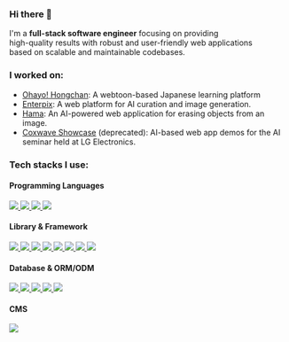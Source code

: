### Hi there 👋

I'm a **full-stack software engineer** focusing on providing<br />
high-quality results with robust and user-friendly web applications<br />
based on scalable and maintainable codebases.

### I worked on:
- [Ohayo! Hongchan](https://www.hongchan-nihongo.com/en): A webtoon-based Japanese learning platform
- [Enterpix](https://www.enterpix.app/): A web platform for AI curation and image generation.
- [Hama](https://www.hama.app/): An AI-powered web application for erasing objects from an image.
- [Coxwave Showcase](https://showcase.coxwave.app/) (deprecated): AI-based web app demos for the AI seminar held at LG Electronics.

### Tech stacks I use:

#### Programming Languages
<a href="https://www.typescriptlang.org/" target="_blank">
  <img src="https://img.shields.io/badge/TypeScript-3178C6?style=for-the-badge&logo=TypeScript&logoColor=ffffff"/>
</a>
<a href="https://developer.mozilla.org/en-US/docs/Web/JavaScript" target="_blank">
  <img src="https://img.shields.io/badge/JavaScript-F7DF1E?style=for-the-badge&logo=JavaScript&logoColor=333333"/>
</a>
<a href="https://developer.mozilla.org/en-US/docs/Web/HTML" target="_blank">
  <img src="https://img.shields.io/badge/HTML5-E34F26?style=for-the-badge&logo=HTML5&logoColor=ffffff"/>
</a>
<a href="https://developer.mozilla.org/en-US/docs/Web/CSS" target="_blank">
  <img src="https://img.shields.io/badge/CSS3-1572B6?style=for-the-badge&logo=CSS3&logoColor=ffffff"/>
</a>

#### Library & Framework
<a href="https://react.dev/" target="_blank">
  <img src="https://img.shields.io/badge/React-61DAFB?style=for-the-badge&logo=React&logoColor=333333"/>
</a>
<a href="https://nextjs.org/" target="_blank">
  <img src="https://img.shields.io/badge/Next.js-000000?style=for-the-badge&logo=Next.js&logoColor=ffffff"/>
</a>
<a href="https://tailwindcss.com/" target="_blank">
  <img src="https://img.shields.io/badge/Tailwind%20CSS-06B6D4?style=for-the-badge&logo=Tailwind%20CSS&logoColor=ffffff"/>
</a>
<a href="https://nodejs.org/en" target="_blank">
  <img src="https://img.shields.io/badge/Node.js-43853D?style=for-the-badge&logo=node.js&logoColor=white"/>
</a>
<a href="https://expressjs.com/" target="_blank">
  <img src="https://img.shields.io/badge/Express-000000?style=for-the-badge&logo=express&logoColor=ffffff"/>
</a>
<a href="https://jestjs.io/" target="_blank">
  <img src="https://img.shields.io/badge/Jest-C21325?style=for-the-badge&logo=jest&logoColor=ffffff"/>
</a>
<a href="https://testing-library.com/" target="_blank">
  <img src="https://img.shields.io/badge/Testing%20Library-E33332?style=for-the-badge&logo=Testing%20Library&logoColor=ffffff"/>
</a>
<a href="https://www.cypress.io/" target="_blank">
  <img src="https://img.shields.io/badge/Cypress-69D3A7?style=for-the-badge&logo=Cypress&logoColor=ffffff"/>
</a>

#### Database & ORM/ODM
<a href="https://www.mongodb.com/" target="_blank">
  <img src="https://img.shields.io/badge/MongoDB-47A248?style=for-the-badge&logo=MongoDB&logoColor=ffffff"/>
</a>
<a href="https://mongoosejs.com/" target="_blank">
  <img src="https://img.shields.io/badge/Mongoose-880000?style=for-the-badge&logo=Mongoose&logoColor=ffffff"/>
</a>
<a href="https://www.mysql.com/" target="_blank">
  <img src="https://img.shields.io/badge/MySQL-4479A1?style=for-the-badge&logo=MySQL&logoColor=ffffff"/>
</a>
<a href="https://sequelize.org/" target="_blank">
  <img src="https://img.shields.io/badge/Sequelize-52B0E7?style=for-the-badge&logo=Sequelize&logoColor=ffffff"/>
</a>
<a href="https://www.prisma.io/" target="_blank">
  <img src="https://img.shields.io/badge/Prisma-2D3748?style=for-the-badge&logo=Prisma&logoColor=ffffff"/>
</a>

#### CMS
<a href="https://www.sanity.io/" target="_blank">
  <img src="https://img.shields.io/badge/Sanity-F03E2F?style=for-the-badge&logo=Sanity&logoColor=ffffff"/>
</a>
<!-- <br />
<br />
<p>
  <a href="https://github.com/ysyoo11">
    <img align="center" src="https://github-readme-stats.vercel.app/api/top-langs/?username=ysyoo11&layout=compact&show_icons=true" />
  </a>
</p> -->
